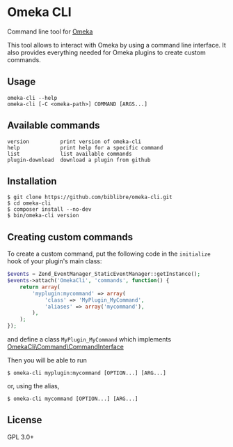 # Omeka CLI

Command line tool for [Omeka](http://omeka.org/)

This tool allows to interact with Omeka by using a command line interface.
It also provides everything needed for Omeka plugins to create custom commands.

## Usage

    omeka-cli --help
    omeka-cli [-C <omeka-path>] COMMAND [ARGS...]

## Available commands

    version          print version of omeka-cli
    help             print help for a specific command
    list             list available commands
    plugin-download  download a plugin from github

## Installation

    $ git clone https://github.com/biblibre/omeka-cli.git
    $ cd omeka-cli
    $ composer install --no-dev
    $ bin/omeka-cli version

## Creating custom commands

To create a custom command, put the following code in the `initialize` hook of
your plugin's main class:

```php
$events = Zend_EventManager_StaticEventManager::getInstance();
$events->attach('OmekaCli', 'commands', function() {
    return array(
        'myplugin:mycommand' => array(
            'class' => 'MyPlugin_MyCommand',
            'aliases' => array('mycommand'),
        ),
    );
});
```

and define a class `MyPlugin_MyCommand` which implements
[OmekaCli\Command\CommandInterface](src/Command/CommandInterface.php)

Then you will be able to run

    $ omeka-cli myplugin:mycommand [OPTION...] [ARG...]

or, using the alias,

    $ omeka-cli mycommand [OPTION...] [ARG...]

## License

GPL 3.0+
